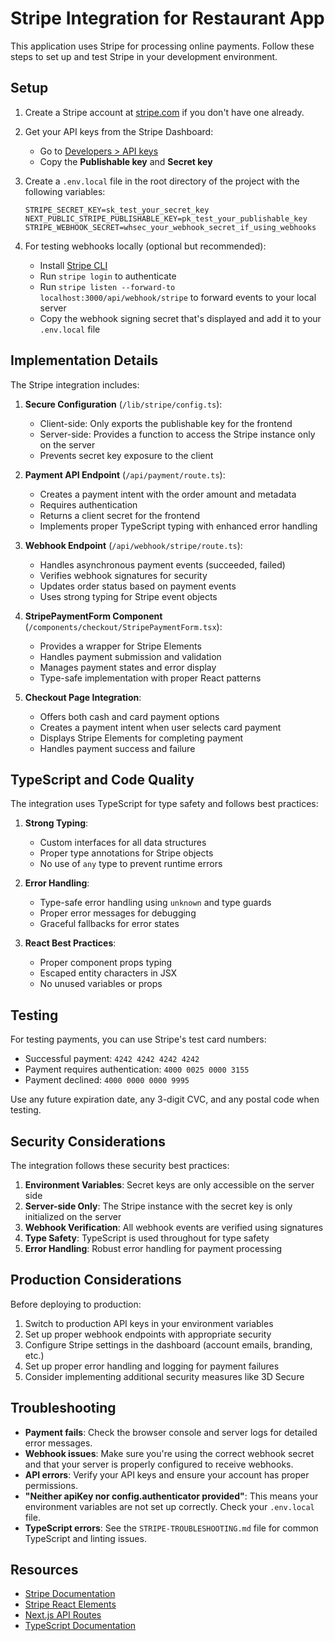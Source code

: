 # Stripe Integration for Restaurant App

This application uses Stripe for processing online payments. Follow these steps to set up and test Stripe in your development environment.

## Setup

1. Create a Stripe account at [stripe.com](https://stripe.com) if you don't have one already.

2. Get your API keys from the Stripe Dashboard:
   - Go to [Developers > API keys](https://dashboard.stripe.com/apikeys)
   - Copy the **Publishable key** and **Secret key**

3. Create a `.env.local` file in the root directory of the project with the following variables:
   ```
   STRIPE_SECRET_KEY=sk_test_your_secret_key
   NEXT_PUBLIC_STRIPE_PUBLISHABLE_KEY=pk_test_your_publishable_key
   STRIPE_WEBHOOK_SECRET=whsec_your_webhook_secret_if_using_webhooks
   ```

4. For testing webhooks locally (optional but recommended):
   - Install [Stripe CLI](https://stripe.com/docs/stripe-cli)
   - Run `stripe login` to authenticate
   - Run `stripe listen --forward-to localhost:3000/api/webhook/stripe` to forward events to your local server
   - Copy the webhook signing secret that's displayed and add it to your `.env.local` file

## Implementation Details

The Stripe integration includes:

1. **Secure Configuration** (`/lib/stripe/config.ts`):
   - Client-side: Only exports the publishable key for the frontend
   - Server-side: Provides a function to access the Stripe instance only on the server
   - Prevents secret key exposure to the client

2. **Payment API Endpoint** (`/api/payment/route.ts`):
   - Creates a payment intent with the order amount and metadata
   - Requires authentication
   - Returns a client secret for the frontend
   - Implements proper TypeScript typing with enhanced error handling

3. **Webhook Endpoint** (`/api/webhook/stripe/route.ts`):
   - Handles asynchronous payment events (succeeded, failed)
   - Verifies webhook signatures for security
   - Updates order status based on payment events
   - Uses strong typing for Stripe event objects

4. **StripePaymentForm Component** (`/components/checkout/StripePaymentForm.tsx`):
   - Provides a wrapper for Stripe Elements
   - Handles payment submission and validation
   - Manages payment states and error display
   - Type-safe implementation with proper React patterns

5. **Checkout Page Integration**:
   - Offers both cash and card payment options
   - Creates a payment intent when user selects card payment
   - Displays Stripe Elements for completing payment
   - Handles payment success and failure

## TypeScript and Code Quality

The integration uses TypeScript for type safety and follows best practices:

1. **Strong Typing**:
   - Custom interfaces for all data structures
   - Proper type annotations for Stripe objects
   - No use of `any` type to prevent runtime errors

2. **Error Handling**:
   - Type-safe error handling using `unknown` and type guards
   - Proper error messages for debugging
   - Graceful fallbacks for error states

3. **React Best Practices**:
   - Proper component props typing
   - Escaped entity characters in JSX
   - No unused variables or props

## Testing

For testing payments, you can use Stripe's test card numbers:

- Successful payment: `4242 4242 4242 4242`
- Payment requires authentication: `4000 0025 0000 3155`
- Payment declined: `4000 0000 0000 9995`

Use any future expiration date, any 3-digit CVC, and any postal code when testing.

## Security Considerations

The integration follows these security best practices:

1. **Environment Variables**: Secret keys are only accessible on the server side
2. **Server-side Only**: The Stripe instance with the secret key is only initialized on the server
3. **Webhook Verification**: All webhook events are verified using signatures
4. **Type Safety**: TypeScript is used throughout for type safety
5. **Error Handling**: Robust error handling for payment processing

## Production Considerations

Before deploying to production:

1. Switch to production API keys in your environment variables
2. Set up proper webhook endpoints with appropriate security
3. Configure Stripe settings in the dashboard (account emails, branding, etc.)
4. Set up proper error handling and logging for payment failures
5. Consider implementing additional security measures like 3D Secure

## Troubleshooting

- **Payment fails**: Check the browser console and server logs for detailed error messages.
- **Webhook issues**: Make sure you're using the correct webhook secret and that your server is properly configured to receive webhooks.
- **API errors**: Verify your API keys and ensure your account has proper permissions.
- **"Neither apiKey nor config.authenticator provided"**: This means your environment variables are not set up correctly. Check your `.env.local` file.
- **TypeScript errors**: See the `STRIPE-TROUBLESHOOTING.md` file for common TypeScript and linting issues.

## Resources

- [Stripe Documentation](https://stripe.com/docs)
- [Stripe React Elements](https://stripe.com/docs/stripe-js/react)
- [Next.js API Routes](https://nextjs.org/docs/api-routes/introduction)
- [TypeScript Documentation](https://www.typescriptlang.org/docs/) 